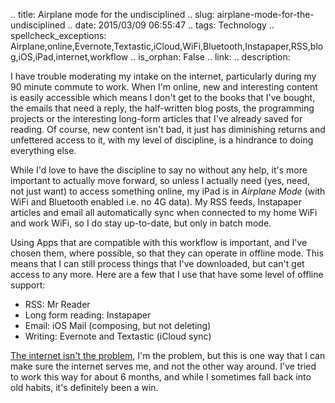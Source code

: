 .. title: Airplane mode for the undisciplined
.. slug: airplane-mode-for-the-undisciplined
.. date: 2015/03/09 06:55:47
.. tags: Technology
.. spellcheck_exceptions: Airplane,online,Evernote,Textastic,iCloud,WiFi,Bluetooth,Instapaper,RSS,blog,iOS,iPad,internet,workflow
.. is_orphan: False
.. link:
.. description:


I have trouble moderating my intake on the internet, particularly during my 90 minute commute to work. When I'm online, new and interesting content is easily accessible which means I don't get to the books that I've bought, the emails that need a reply, the half-written blog posts, the programming projects or the interesting long-form articles that I've already saved for reading. Of course, new content isn't bad, it just has diminishing returns and unfettered access to it, with my level of discipline, is a hindrance to doing everything else.

While I'd love to have the discipline to say no without any help, it's more important to actually move forward, so unless I actually need (yes, need, not just want) to access something online, my iPad is in *Airplane Mode* (with WiFi and Bluetooth enabled i.e. no 4G data). My RSS feeds, Instapaper articles and email all automatically sync when connected to my home WiFi and work WiFi, so I do stay up-to-date, but only in batch mode.

Using Apps that are compatible with this workflow is important, and I've chosen them, where possible, so that they can operate in offline mode. This means that I can still process things that I've downloaded, but can't get access to any more. Here are a few that I use that have some level of offline support:

* RSS: Mr Reader
* Long form reading: Instapaper
* Email: iOS Mail (composing, but not deleting)
* Writing: Evernote and Textastic (iCloud sync)

[The internet isn't the problem](http://www.theverge.com/2013/5/1/4279674/im-still-here-back-online-after-a-year-without-the-internet), I'm the problem, but this is one way that I can make sure the internet serves me, and not the other way around. I've tried to work this way for about 6 months, and while I sometimes fall back into old habits, it's definitely been a win.
